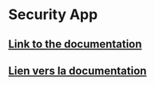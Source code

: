 # Security App

## [Link to the documentation](https://loanbrwsk1.github.io/Documentations_of_projects/en/Security%20App.html)

## [Lien vers la documentation](https://loanbrwsk1.github.io/Documentations_of_projects/fr/Security%20App.html)
